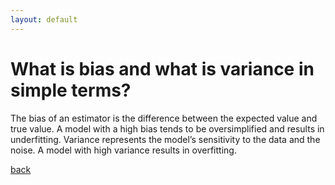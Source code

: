 ```yaml
---
layout: default
---
```


# What is bias and what is variance in simple terms?

The bias of an estimator is the difference between the expected value and true value. A model with a high bias tends to be oversimplified and results in underfitting. 
Variance represents the model’s sensitivity to the data and the noise. A model with high variance results in overfitting.
    
[back](./)

